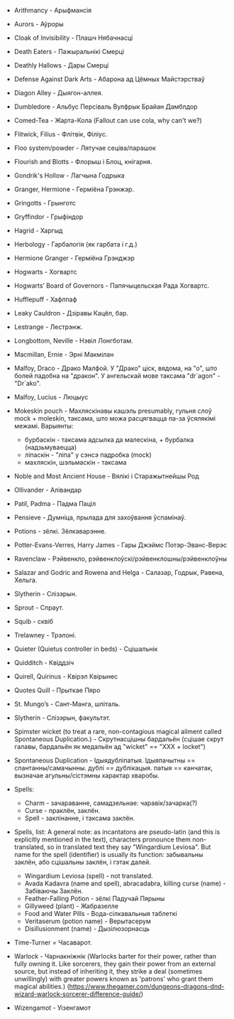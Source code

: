 * Arithmancy - Арыфмансія
* Aurors - Аўроры

* Cloak of Invisibility - Плашч Нябачнасці

* Death Eaters - Пажыральнікі Смерці
* Deathly Hallows - Дары Смерці
* Defense Against Dark Arts -  Абарона ад Цёмных Майстэрстваў
* Diagon Alley - Дыягон-аллея.
* Dumbledore - Альбус Персіваль Вулфрык Брайан Дамблдор


* Comed-Tea - Жарта-Кола (Fallout can use cola, why can't we?)

* Flitwick, Filius - Флітвік, Філіус.
* Floo system/powder - Лятучае сеціва/парашок 
* Flourish and Blotts - Флорыш і Блоц, кнігарня.


* Gondrik's Hollow - Лагчына Годрыка
* Granger, Hermione - Герміёна Грэнжэр.
* Gringotts - Грынготс
* Gryffindor - Грыфіндор

* Hagrid - Харгыд
* Herbology - Гарбалогія (як гарбата і г.д.)
* Hermione Granger - Герміёна Грэнджэр
* Hogwarts - Хогвартс
* Hogwarts’ Board of Governors - Папячыцельская Рада Хогвартс.
* Hufflepuff - Хафлпаф


* Leaky Cauldron - Дзіравы Кацёл, бар.
* Lestrange - Лестрэнж.
* Longbottom, Neville - Нэвіл Лонгботам.

* Macmillan, Ernie - Эрні Макмілан
* Malfoy, Draco  - Драко Малфой. У "Драко" ціск, вядома, на "о", што болей падобна на "дракон".
  У ангельскай мове таксама "dr\`agon" - "Dr\`ako".
* Malfoy, Lucius - Люцыус 
* Mokeskin pouch - Махляскінавы кашэль
  presumably, гульня слоў mock + moleskin, таксама, што можа расцягвацца
  па-за ўсялякімі межамі. 
  Варыянты:
    * бурбаскін - таксама адсылка да малескіна, + бурбалка (надзьмуваецца)
    * ліпаскін - "ліпа" у сэнсэ падробка (mock)
    * махляскін, шэльмаскін - таксама

* Noble and Most Ancient House - Вялікі і Старажытнейшы Род

* Ollivander - Алівандар

* Patil, Padma - Падма Паціл
* Pensieve - Думніца, прылада для захоўвання ўспамінаў.
* Potions - зёлкі. Зёлкаварэнне.
* Potter-Evans-Verres, Harry James - Гары Джэймс Потэр-Эванс-Верэс
* Ravenclaw - Рэйвенкло, рэйвенклоўскі/рэйвенклошны/рэйвенклоўны

* Salazar and Godric and Rowena and Helga - Салазар, Годрык, Равена, Хельга.
* Slytherin - Слізэрын.
* Sprout - Спраут.
* Squib - сквіб

* Trelawney - Трэлоні.

* Quieter (Quietus controller in beds) - Сцішальнік
* Quidditch - Квіддзіч
* Quirell, Quirinus - Квірэл Квірынес
* Quotes Quill - Прыткае Пяро



* St. Mungo’s - Сант-Манга, шпіталь.
* Slytherin - Слізэрын, факультэт.
* Spimster wicket (to treat a rare, non-contagious magical ailment called 
  Spontaneous Duplication.) - Скрутнасцішны бардальён 
  (сцішае скрут галавы, бардальён як медальён ад "wicket" == "XXX + locket")
* Spontaneous Duplication - Ідыядубліпатыя.
  Ідыяпачытны == спантанны/самачынны.
  дублі == дублікацыя.
  патыя == канчатак, вызначае агульны/сістэмны характар хваробы. 

* Spells: 
    * Charm - зачараванне, самадзельнае: чаравік/зачарка(?)
    * Curse - праклён, заклён.
    * Spell - заклінанне, і таксама заклён.

* Spells, list:
  A general note: as incantatons are pseudo-latin (and this is explicitly
  mentioned in the text), characters pronounce them non-translated, 
  so in translated text they say "Wingardium Leviosa". But name for the spell
  (identifier) is usually its function: забывальны заклён, або сцішальны заклён,
  і гэтак далей.


  * Wingardium Leviosa (spell) - not translated.
  * Avada Kadavra (name and spell), abracadabra, killing curse (name) - Забіваючы Заклён.
  * Feather-Falling Potion - зёлкі Падучай Пярыны 
  * Gillyweed (plant) - Жабразелле
  * Food and Water Pills - Вода-сілкавальныя таблеткі
  * Veritaserum (potion name) - Верытасерум
  * Disillusionment (name) - Дызілюзорнасць

* Time-Turner = Часаварот.

* Warlock - Чарнакніжнік (Warlocks barter for their power, rather than fully 
  owning it. Like sorcerers, they gain their power from an external source,
  but instead of inheriting it, they strike a deal (sometimes unwillingly) 
  with greater powers known as 'patrons' who grant them magical abilities.)
  (https://www.thegamer.com/dungeons-dragons-dnd-wizard-warlock-sorcerer-difference-guide/)
* Wizengamot - Уізенгамот
